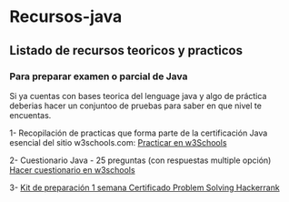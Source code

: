 # Recursos-java
## Listado de recursos teoricos y practicos 
### Para preparar examen o parcial de Java

Si ya cuentas con bases teorica del lenguage java y algo de práctica
deberias hacer un conjuntoo de pruebas para saber en que nivel te encuentas.

1- Recopilación de practicas que forma parte de la certificación Java esencial del sitio w3schools.com: 
   [Practicar en w3Schools](https://www.w3schools.com/java/exercise.asp)

2- Cuestionario Java - 25 preguntas (con respuestas multiple opción)
   [Hacer cuestionario en w3schools](https://www.w3schools.com/quiztest/quiztest.asp?qtest=JAVA)

3- [Kit de preparación 1 semana Certificado Problem Solving Hackerrank](https://www.hackerrank.com/interview/preparation-kits/one-week-preparation-kit/one-week-day-one/challenges)
